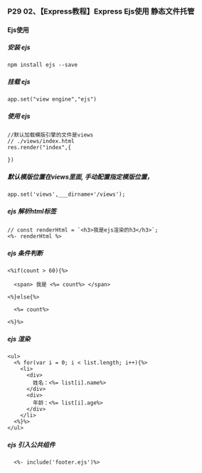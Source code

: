 ### P29 02、【Express教程】Express Ejs使用 静态文件托管

#### Ejs使用
##### 安装 ejs
```
npm install ejs --save
```
##### 挂载 ejs
```
app.set("view engine","ejs")
```
##### 使用 ejs
```
//默认加载模版引擎的文件是views 
// ./views/index.html
res.render("index",{

})
```
##### 默认模版位置在views里面, 手动配置指定模版位置，
```
app.set('views',___dirname+'/views');
```
##### ejs 解析html标签
```
// const renderHtml = `<h3>我是ejs渲染的h3</h3>`;
<%- renderHtml %>
```
##### ejs 条件判断
```
<%if(count > 60){%>

  <span> 我是 <%= count%> </span>

<%}else{%>

  <%= count%>

<%}%>
```
##### ejs 渲染
```
<ul>
  <% for(var i = 0; i < list.length; i++){%>
    <li>
      <div>
        姓名：<%= list[i].name%>
      </div>
      <div>
        年龄：<%= list[i].age%>
      </div>
    </li>
  <%}%>
</ul>
```
##### ejs 引入公共组件
```
  <%- include('footer.ejs')%> 
```